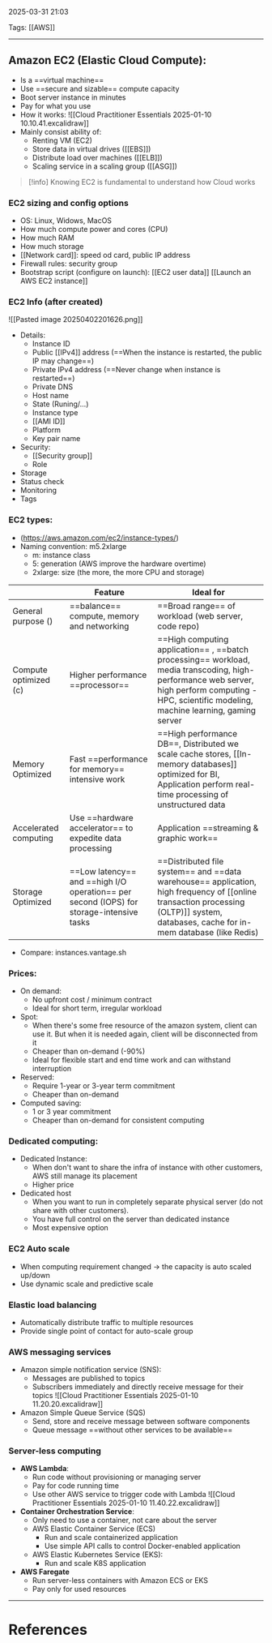 2025-03-31 21:03

Tags: [[AWS]]

---

## Amazon EC2 (Elastic Cloud Compute):

- Is a ==virtual machine==
- Use ==secure and sizable== compute capacity
- Boot server instance in minutes
- Pay for what you use
- How it works:
  ![[Cloud Practitioner Essentials 2025-01-10 10.10.41.excalidraw]]
- Mainly consist ability of:
	- Renting VM (EC2)
	- Store data in virtual drives ([[EBS]])
	- Distribute load over machines ([[ELB]])
	- Scaling service in a scaling group ([[ASG]])

> [!info] Knowing EC2 is fundamental to understand how Cloud works

### EC2 sizing and config options
- OS: Linux, Widows, MacOS
- How much compute power and cores (CPU)
- How much RAM
- How much storage
-  [[Network card]]: speed od card, public IP address
- Firewall rules: security group
- Bootstrap script (configure on launch): [[EC2 user data]]
[[Launch an AWS EC2 instance]]

### EC2 Info (after created)
![[Pasted image 20250402201626.png]]
- Details:
	- Instance ID
	- Public [[IPv4]] address (==When the instance is restarted, the public IP may change==)
	- Private IPv4 address (==Never change when instance is restarted==)
	- Private DNS
	- Host name
	- State (Runing/...)
	- Instance type
	- [[AMI ID]]
	- Platform
	- Key pair name
- Security:
	- [[Security group]]
	- Role
- Storage
- Status check
- Monitoring
- Tags
### EC2 types:

- (https://aws.amazon.com/ec2/instance-types/)
- Naming convention: m5.2xlarge
	- m: instance class
	- 5: generation (AWS improve the hardware overtime)
	- 2xlarge: size (the more, the more CPU and storage)

|                       | Feature                                                                                  | Ideal for                                                                                                                                                                                          |
| --------------------- | ---------------------------------------------------------------------------------------- | -------------------------------------------------------------------------------------------------------------------------------------------------------------------------------------------------- |
| General purpose ()    | ==balance== compute, memory and networking                                               | ==Broad range== of workload (web server, code repo)                                                                                                                                                |
| Compute optimized (c) | Higher performance ==processor==                                                         | ==High computing application== , ==batch processing== workload, media transcoding, high-performance web server, high perform computing - HPC, scientific modeling, machine learning, gaming server |
| Memory Optimized      | Fast ==performance for memory== intensive work                                           | ==High performance DB==, Distributed we scale cache stores, [[In-memory databases]] optimized for BI, Application perform real-time processing of unstructured data                                |
| Accelerated computing | Use ==hardware accelerator== to expedite data processing                                 | Application ==streaming & graphic work==                                                                                                                                                           |
| Storage Optimized     | ==Low latency== and ==high I/O operation== per second (IOPS) for storage-intensive tasks | ==Distributed file system== and ==data warehouse== application, high frequency of [[online transaction processing (OLTP)]] system, databases, cache for in-mem database (like Redis)               |
- Compare: instances.vantage.sh
### Prices:

- On demand:
  - No upfront cost / minimum contract
  - Ideal for short term, irregular workload
- Spot:
  - When there's some free resource of the amazon system, client can use it. But when it is needed again, client will be disconnected from it
  - Cheaper than on-demand (-90%)
  - Ideal for flexible start and end time work and can withstand interruption
- Reserved:
  - Require 1-year or 3-year term commitment
  - Cheaper than on-demand
- Computed saving:
  - 1 or 3 year commitment
  - Cheaper than on-demand for consistent computing

### Dedicated computing:

- Dedicated Instance:
  - When don't want to share the infra of instance with other customers, AWS still manage its placement
  - Higher price
- Dedicated host
  - When you want to run in completely separate physical server (do not share with other customers).
  - You have full control on the server than dedicated instance
  - Most expensive option

### EC2 Auto scale

- When computing requirement changed -> the capacity is auto scaled up/down
- Use dynamic scale and predictive scale

### Elastic load balancing

- Automatically distribute traffic to multiple resources
- Provide single point of contact for auto-scale group

### AWS messaging services

- Amazon simple notification service (SNS):
  - Messages are published to topics
  - Subscribers immediately and directly receive message for their topics
    ![[Cloud Practitioner Essentials 2025-01-10 11.20.20.excalidraw]]
- Amazon Simple Queue Service (SQS)
  - Send, store and receive message between software components
  - Queue message ==without other services to be available==

### Server-less computing

- **AWS Lambda**:
  - Run code without provisioning or managing server
  - Pay for code running time
  - Use other AWS service to trigger code with Lambda
    ![[Cloud Practitioner Essentials 2025-01-10 11.40.22.excalidraw]]
- **Container Orchestration Service**:
  - Only need to use a container, not care about the server
  - AWS Elastic Container Service (ECS)
    - Run and scale containerized application
    - Use simple API calls to control Docker-enabled application
  - AWS Elastic Kubernetes Service (EKS):
    - Run and scale K8S application
- **AWS Faregate**
  - Run server-less containers with Amazon ECS or EKS
  - Pay only for used resources

---
# References